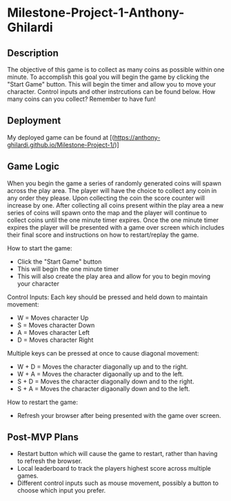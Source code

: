 # Milestone-Project-1-Anthony-Ghilardi

## Description

The objective of this game is to collect as many coins as possible within one minute. To accomplish this goal you will begin the game by clicking the "Start Game" button. This will begin the timer and allow you to move your character. Control inputs and other instrcutions can be found below. How many coins can you collect? Remember to have fun! 

## Deployment

My deployed game can be found at [(https://anthony-ghilardi.github.io/Milestone-Project-1/)]

## Game Logic

When you begin the game a series of randomly generated coins will spawn across the play area. The player will have the choice to collect any coin in any order they please. Upon collecting the coin the score counter will increase by one. After collecting all coins present within the play area a new series of coins will spawn onto the map and the player will continue to collect coins until the one minute timer expires. Once the one minute timer expires the player will be presented with a game over screen which includes their final score and instructions on how to restart/replay the game.

How to start the game:
- Click the "Start Game" button
- This will begin the one minute timer
- This will also create the play area and allow for you to begin moving your character

Control Inputs:
Each key should be pressed and held down to maintain movement:

- W = Moves character Up
- S = Moves character Down
- A = Moves character Left
- D = Moves character Right

Multiple keys can be pressed at once to cause diagonal movement:

- W + D = Moves the character diagonally up and to the right.
- W + A = Moves the character digaonally up and to the left.
- S + D = Moves the character diagonally down and to the right.
- S + A = Moves the character digaonally down and to the left.

How to restart the game:
- Refresh your browser after being presented with the game over screen.

## Post-MVP Plans

- Restart button which will cause the game to restart, rather than having to refresh the browser.
- Local leaderboard to track the players highest score across multiple games.
- Different control inputs such as mouse movement, possibly a button to choose which input you prefer.